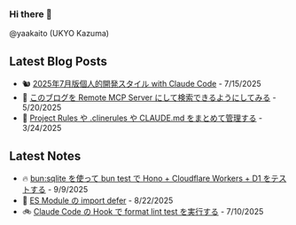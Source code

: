 ### Hi there 👋

@yaakaito (UKYO Kazuma)


## Latest Blog Posts

- 🐿️ [2025年7月版個人的開発スタイル with Claude Code](https://yaakai.to/blog/2025/dev-with-claude-code-2025-07) - 7/15/2025
- 🦋 [このブログを Remote MCP Server にして検索できるようにしてみる](https://yaakai.to/blog/2025/blog-remote-mcp-server) - 5/20/2025
- 🐠 [Project Rules や .clinerules や CLAUDE.md をまとめて管理する](https://yaakai.to/blog/2025/rule-files-unified-management) - 3/24/2025

## Latest Notes

- 🔥 [bun:sqlite を使って bun test で Hono + Cloudflare Workers + D1 をテストする](https://yaakai.to/note/92) - 9/9/2025
- 🦥 [ES Module の import defer](https://yaakai.to/note/91) - 8/22/2025
- 🚲 [Claude Code の Hook で format lint test を実行する](https://yaakai.to/note/88) - 7/10/2025

<!--
**yaakaito/yaakaito** is a ✨ _special_ ✨ repository because its `README.md` (this file) appears on your GitHub profile.
-->
